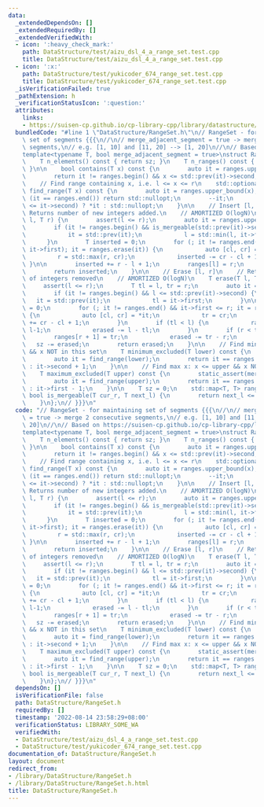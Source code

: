 ```yaml
---
data:
  _extendedDependsOn: []
  _extendedRequiredBy: []
  _extendedVerifiedWith:
  - icon: ':heavy_check_mark:'
    path: DataStructure/test/aizu_dsl_4_a_range_set.test.cpp
    title: DataStructure/test/aizu_dsl_4_a_range_set.test.cpp
  - icon: ':x:'
    path: DataStructure/test/yukicoder_674_range_set.test.cpp
    title: DataStructure/test/yukicoder_674_range_set.test.cpp
  _isVerificationFailed: true
  _pathExtension: h
  _verificationStatusIcon: ':question:'
  attributes:
    links:
    - https://suisen-cp.github.io/cp-library-cpp/library/datastructure/util/range_set.hpp
  bundledCode: "#line 1 \"DataStructure/RangeSet.h\"\n// RangeSet - for maintaining\
    \ set of segments {{{\n//\n// merge_adjacent_segment = true -> merge 2 consecutive\
    \ segments,\n// e.g. [1, 10] and [11, 20] --> [1, 20]\n//\n// Based on https://suisen-cp.github.io/cp-library-cpp/library/datastructure/util/range_set.hpp\n\
    template<typename T, bool merge_adjacent_segment = true>\nstruct RangeSet {\n\
    \    T n_elements() const { return sz; }\n    T n_ranges() const { return ranges.size();\
    \ }\n\n    bool contains(T x) const {\n        auto it = ranges.upper_bound(x);\n\
    \        return it != ranges.begin() && x <= std::prev(it)->second;\n    }\n\n\
    \    // Find range containing x, i.e. l <= x <= r\n    std::optional<std::pair<int,int>>\
    \ find_range(T x) const {\n        auto it = ranges.upper_bound(x);\n        if\
    \ (it == ranges.end()) return std::nullopt;\n        --it;\n        return (x\
    \ <= it->second) ? *it : std::nullopt;\n    }\n\n    // Insert [l, r]\n    //\
    \ Returns number of new integers added.\n    // AMORTIZED O(logN)\n    T insert(T\
    \ l, T r) {\n        assert(l <= r);\n        auto it = ranges.upper_bound(l);\n\
    \        if (it != ranges.begin() && is_mergeable(std::prev(it)->second, l)) {\n\
    \            it = std::prev(it);\n            l = std::min(l, it->first);\n  \
    \      }\n        T inserted = 0;\n        for (; it != ranges.end() && is_mergeable(r,\
    \ it->first); it = ranges.erase(it)) {\n            auto [cl, cr] = *it;\n   \
    \         r = std::max(r, cr);\n            inserted -= cr - cl + 1;\n       \
    \ }\n\n        inserted += r - l + 1;\n        ranges[l] = r;\n        sz += inserted;\n\
    \        return inserted;\n    }\n\n    // Erase [l, r]\n    // Returns number\
    \ of integers removed\n    // AMORTIZED O(logN)\n    T erase(T l, T r) {\n   \
    \     assert(l <= r);\n        T tl = l, tr = r;\n        auto it = ranges.upper_bound(l);\n\
    \        if (it != ranges.begin() && l <= std::prev(it)->second) {\n         \
    \   it = std::prev(it);\n            tl = it->first;\n        }\n\n        T erased\
    \ = 0;\n        for (; it != ranges.end() && it->first <= r; it = ranges.erase(it))\
    \ {\n            auto [cl, cr] = *it;\n            tr = cr;\n            erased\
    \ += cr - cl + 1;\n        }\n        if (tl < l) {\n            ranges[tl] =\
    \ l-1;\n            erased -= l - tl;\n        }\n        if (r < tr) {\n    \
    \        ranges[r + 1] = tr;\n            erased -= tr - r;\n        }\n     \
    \   sz -= erased;\n        return erased;\n    }\n\n    // Find min x: x >= lower\
    \ && x NOT in this set\n    T minimum_excluded(T lower) const {\n        static_assert(merge_adjacent_segment);\n\
    \        auto it = find_range(lower);\n        return it == ranges.end() ? lower\
    \ : it->second + 1;\n    }\n\n    // Find max x: x <= upper && x NOT in this set\n\
    \    T maximum_excluded(T upper) const {\n        static_assert(merge_adjacent_segment);\n\
    \        auto it = find_range(upper);\n        return it == ranges.end() ? upper\
    \ : it->first - 1;\n    }\n\n    T sz = 0;\n    std::map<T, T> ranges;\n\n   \
    \ bool is_mergeable(T cur_r, T next_l) {\n        return next_l <= cur_r + merge_adjacent_segment;\n\
    \    }\n};\n// }}}\n"
  code: "// RangeSet - for maintaining set of segments {{{\n//\n// merge_adjacent_segment\
    \ = true -> merge 2 consecutive segments,\n// e.g. [1, 10] and [11, 20] --> [1,\
    \ 20]\n//\n// Based on https://suisen-cp.github.io/cp-library-cpp/library/datastructure/util/range_set.hpp\n\
    template<typename T, bool merge_adjacent_segment = true>\nstruct RangeSet {\n\
    \    T n_elements() const { return sz; }\n    T n_ranges() const { return ranges.size();\
    \ }\n\n    bool contains(T x) const {\n        auto it = ranges.upper_bound(x);\n\
    \        return it != ranges.begin() && x <= std::prev(it)->second;\n    }\n\n\
    \    // Find range containing x, i.e. l <= x <= r\n    std::optional<std::pair<int,int>>\
    \ find_range(T x) const {\n        auto it = ranges.upper_bound(x);\n        if\
    \ (it == ranges.end()) return std::nullopt;\n        --it;\n        return (x\
    \ <= it->second) ? *it : std::nullopt;\n    }\n\n    // Insert [l, r]\n    //\
    \ Returns number of new integers added.\n    // AMORTIZED O(logN)\n    T insert(T\
    \ l, T r) {\n        assert(l <= r);\n        auto it = ranges.upper_bound(l);\n\
    \        if (it != ranges.begin() && is_mergeable(std::prev(it)->second, l)) {\n\
    \            it = std::prev(it);\n            l = std::min(l, it->first);\n  \
    \      }\n        T inserted = 0;\n        for (; it != ranges.end() && is_mergeable(r,\
    \ it->first); it = ranges.erase(it)) {\n            auto [cl, cr] = *it;\n   \
    \         r = std::max(r, cr);\n            inserted -= cr - cl + 1;\n       \
    \ }\n\n        inserted += r - l + 1;\n        ranges[l] = r;\n        sz += inserted;\n\
    \        return inserted;\n    }\n\n    // Erase [l, r]\n    // Returns number\
    \ of integers removed\n    // AMORTIZED O(logN)\n    T erase(T l, T r) {\n   \
    \     assert(l <= r);\n        T tl = l, tr = r;\n        auto it = ranges.upper_bound(l);\n\
    \        if (it != ranges.begin() && l <= std::prev(it)->second) {\n         \
    \   it = std::prev(it);\n            tl = it->first;\n        }\n\n        T erased\
    \ = 0;\n        for (; it != ranges.end() && it->first <= r; it = ranges.erase(it))\
    \ {\n            auto [cl, cr] = *it;\n            tr = cr;\n            erased\
    \ += cr - cl + 1;\n        }\n        if (tl < l) {\n            ranges[tl] =\
    \ l-1;\n            erased -= l - tl;\n        }\n        if (r < tr) {\n    \
    \        ranges[r + 1] = tr;\n            erased -= tr - r;\n        }\n     \
    \   sz -= erased;\n        return erased;\n    }\n\n    // Find min x: x >= lower\
    \ && x NOT in this set\n    T minimum_excluded(T lower) const {\n        static_assert(merge_adjacent_segment);\n\
    \        auto it = find_range(lower);\n        return it == ranges.end() ? lower\
    \ : it->second + 1;\n    }\n\n    // Find max x: x <= upper && x NOT in this set\n\
    \    T maximum_excluded(T upper) const {\n        static_assert(merge_adjacent_segment);\n\
    \        auto it = find_range(upper);\n        return it == ranges.end() ? upper\
    \ : it->first - 1;\n    }\n\n    T sz = 0;\n    std::map<T, T> ranges;\n\n   \
    \ bool is_mergeable(T cur_r, T next_l) {\n        return next_l <= cur_r + merge_adjacent_segment;\n\
    \    }\n};\n// }}}\n"
  dependsOn: []
  isVerificationFile: false
  path: DataStructure/RangeSet.h
  requiredBy: []
  timestamp: '2022-08-14 23:58:29+08:00'
  verificationStatus: LIBRARY_SOME_WA
  verifiedWith:
  - DataStructure/test/aizu_dsl_4_a_range_set.test.cpp
  - DataStructure/test/yukicoder_674_range_set.test.cpp
documentation_of: DataStructure/RangeSet.h
layout: document
redirect_from:
- /library/DataStructure/RangeSet.h
- /library/DataStructure/RangeSet.h.html
title: DataStructure/RangeSet.h
---
```

